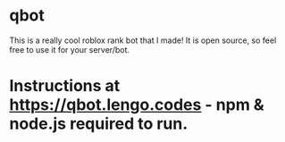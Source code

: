 # qbot
This is a really cool roblox rank bot that I made! It is open source, so feel free to use it for your server/bot.
# Instructions at https://qbot.lengo.codes - npm & node.js required to run. 
